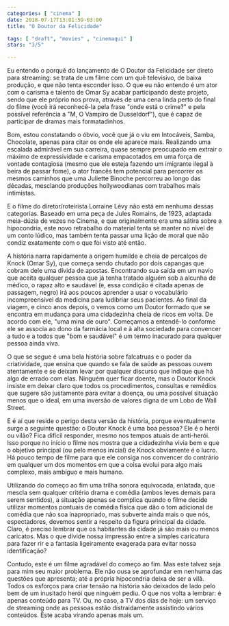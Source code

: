 ```yaml
---
categories: [ "cinema" ]
date: 2018-07-17T13:01:59-03:00
title: "O Doutor da Felicidade"

tags: [ "draft", "movies" , "cinemaqui" ]
stars: "3/5"

---
```

Eu entendo o porquê do lançamento de O Doutor da Felicidade ser direto para streaming: se trata de um filme com um quê televisivo, de baixa produção, e que não tenta esconder isso. O que eu não entendo é um ator com o carisma e talento de Omar Sy acabar participando deste projeto, sendo que ele próprio nos prova, através de uma cena linda perto do final do filme (você irá reconhecê-la pela frase "onde está o crime?" e pela possível referência a "M, O Vampiro de Dusseldorf"), que é capaz de participar de dramas mais formatadinhos.

Bom, estou constatando o óbvio, você que já o viu em Intocáveis, Samba, Chocolate, apenas para citar os onde ele aparece mais. Realizando uma escalada admirável em sua carreira, quase sempre preocupado em extrair o máximo de expressividade e carisma empacotados em uma força de vontade contagiosa (mesmo que ele esteja fazendo um imigrante ilegal à beira de passar fome), o ator francês tem potencial para percorrer os mesmos caminhos que uma Juliette Binoche percorreu ao longo das décadas, mesclando produções hollywoodianas com trabalhos mais intimistas.

E o filme do diretor/roteirista Lorraine Lévy não está em nenhuma dessas categorias. Baseado em uma peça de Jules Romains, de 1923, adaptada meia-dúzia de vezes no Cinema, e que originalmente era uma sátira sobre a hipocondria, este novo retrabalho do material tenta se manter no nível de um conto lúdico, mas também tenta passar uma lição de moral que não condiz exatamente com o que foi visto até então.

A história narra rapidamente a origem humilde e cheia de percalços de Knock (Omar Sy), que começa sendo chutado por dois capangas que cobram dele uma dívida de apostas. Encontrando sua saída em um navio que aceita qualquer pessoa que já tenha tratado alguém sob a alcunha de médico, o rapaz alto e saudável (e, essa condição é citada apenas de passagem, negro) irá aos poucos aprender a usar o vocabulário incompreensível da medicina para ludibriar seus pacientes. Ao final da viagem, e cinco anos depois, o vemos como um Doutor formado que se encontra em mudança para uma cidadezinha cheia de ricos em volta. De acordo com ele, "uma mina de ouro". Começamos a entendê-lo conforme ele se associa ao dono da farmácia local e à alta sociedade para convencer a tudo e a todos que "bom e saudável" é um termo inacurado para qualquer pessoa ainda viva.

O que se segue é uma bela história sobre falcatruas e o poder da criatividade, que ensina que quando se fala de saúde as pessoas ouvem atentamente e se deixam levar por qualquer discurso que indique que há algo de errado com elas. Ninguém quer ficar doente, mas o Doutor Knock insiste em deixar claro que todos os procedimentos, consultas e remédios que sugere são justamente para evitar a doença, ou uma possível situação menos que o ideal, em uma inversão de valores digna de um Lobo de Wall Street.

E é aí que reside o perigo desta versão da história, porque eventualmente surge a seguinte questão: o Doutor Knock é uma boa pessoa? Ele é o herói ou vilão? Fica difícil responder, mesmo nos tempos atuais de anti-herói. Isso porque no início o filme nos mostra que a cidadezinha vivia bem e que o objetivo principal (ou pelo menos inicial) de Knock obviamente é o lucro. Há pouco tempo de filme para que ele consiga nos convencer do contrário em qualquer um dos momentos em que a coisa evolui para algo mais complexo, mais ambíguo e mais humano.

Utilizando do começo ao fim uma trilha sonora equivocada, enlatada, que mescla sem qualquer critério drama e comédia (ambos leves demais para serem sentidos), a situação apenas se complica quando o filme decide utilizar momentos pontuais de comédia física que dão o tom adicional de comédia que não soa inapropriado, mas subverte ainda mais o que nós, espectadores, devemos sentir a respeito da figura principal da cidade. Claro, é preciso lembrar que os habitantes da cidade já são mais ou menos caricatos. Mas o que divide nossa impressão entre a simples caricatura para fazer rir e a fantasia ligeiramente exagerada para evitar nossa identificação?

Contudo, este é um filme agradável do começo ao fim. Mas este talvez seja para mim seu maior problema. Ele não ousa se aprofundar em nenhuma das questões que apresenta; até a própria hipocondria deixa de ser a vilã. Todos os esforços para criar tensão na história são deixados de lado pelo bem de um inusitado herói que ninguém pediu. O que nos volta a lembrar: é apenas conteúdo para TV. Ou, no caso, a TV dos dias de hoje: um serviço de streaming onde as pessoas estão distraidamente assistindo vários conteúdos. Este acaba virando apenas mais um.
